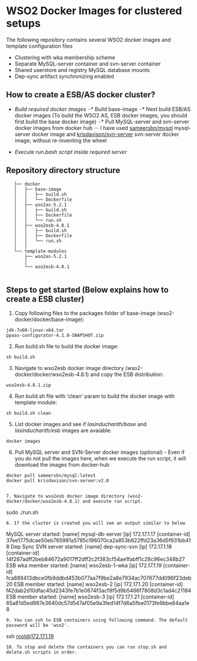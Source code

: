 # WSO2 Docker Images for clustered setups

The following repository contains several WSO2 docker images and template configuration files

* Clustering with wka membership scheme
* Separate MySQL-server container and svn-server container
* Shared userstore and registry MySQL database mounts
* Dep-sync artifact synchronizing enabled

## How to create a ESB/AS docker cluster?

* _Build required docker images_
⋅⋅* Build base-image
⋅⋅* Next build ESB/AS docker images (To build the WSO2 AS, ESB docker images, you should  first build the base docker image)
⋅⋅* Pull MySQL-server and svn-server docker images from docker hub
⋅⋅⋅ I have used [sameersbn/mysql](https://registry.hub.docker.com/u/sameersbn/mysql/) mysql-server docker image and [krisdavison/svn-server](https://registry.hub.docker.com/u/krisdavison/svn-server/) svn-server docker image, without re-inventing the wheel

* _Execute run.bash script inside required server_

## Repository directory structure

```
   ├── docker
   │   ├── base-image
   │   │   ├── build.sh
   │   │   └── Dockerfile
   │   ├── wso2as-5.2.1
   │   │   ├── build.sh
   │   │   ├── Dockerfile
   │   │   └── run.sh
   │   ├── wso2esb-4.8.1
   │   │   ├── build.sh
   │   │   ├── Dockerfile
   │   │   └── run.sh
   │   │ 
   └── template-modules
       ├── wso2as-5.2.1
       │   
       └── wso2esb-4.8.1
          
```
## Steps to get started (Below explains how to create a ESB cluster)

1. Copy following files to the packages folder of base-image (wso2-docker/docker/base-image):
```
jdk-7u60-linux-x64.tar
ppaas-configurator-4.1.0-SNAPSHOT.zip
```

2.  Run build.sh file to build the docker image:
```
sh build.sh
```

3. Navigate to wso2esb docker image directory (wso2-docker/docker/wso2esb-4.8.1) and copy the ESB distribution:
```
wso2esb-4.8.1.zip
```

4. Run build.sh file with 'clean' param to build the docker image with template module:
```
sh build.sh clean
```

5. List docker images and see if _lasinducharith/base_ and  _lasinducharith/esb_ images are avaiable:
```
docker images
```
 
6. Pull MySQL server and SVN-Server docker images (optional) - Even if you do not pull the images here, when we execute the run script, it will download the images from docker-hub
```
docker pull sameersbn/mysql:latest
docker pull krisdavison/svn-server:v2.0
```
```

7. Navigate to wso2esb docker image directory (wso2-docker/docker/wso2esb-4.8.1) and execute run script.
```
sudo ./run.sh
```
8. If the cluster is created you will see an output similar to below
```
MySQL server started: [name] mysql-db-server [ip] 172.17.1.17 [container-id] 37ee1775dcae50eb765981a5785c196070ca2a853b622ffd23a36d5f931bb418
Dep Sync SVN server started: [name] dep-sync-svn [ip] 172.17.1.18 [container-id] 14f287adff2beb84672a9017ff2dff2c2f383cf54ae1fabff1c28c96ec348b27
ESB wka member started: [name] wso2esb-1-wka [ip] 172.17.1.19 [container-id] fca889413dbce0fb9ddbd453b077aa7f9be2a8e7934ac707677dd096f23deb20
ESB member started: [name] wso2esb-2 [ip] 172.17.1.20 [container-id] f42dab2d10dfac45d2343fe7b1e0874f3acf8f5d9b5466f7808d3c1ad4c21184
ESB member started: [name] wso2esb-3 [ip] 172.17.1.21 [container-id] 65a81d5ed987e3640dc57d547af05e9a3fed14f7d6a5fbe0173fe9bbe84aa1e8
```
9. You can ssh to ESB containers using following command. The default password will be 'wso2'.
```
ssh root@172.17.1.19
```
10. To stop and delete the containers you can run stop.sh and delete.sh scripts in order.


